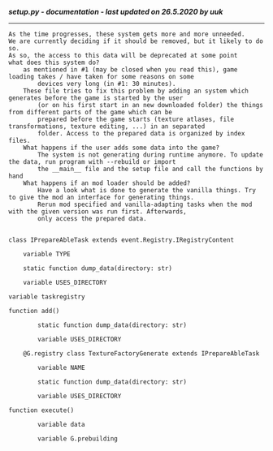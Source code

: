 ***setup.py - documentation - last updated on 26.5.2020 by uuk***
___

    As the time progresses, these system gets more and more unneeded.
    We are currently deciding if it should be removed, but it likely to do so.
    As so, the access to this data will be deprecated at some point
    what does this system do?
        as mentioned in #1 (may be closed when you read this), game loading takes / have taken for some reasons on some
            devices very long (in #1: 30 minutes).
        These file tries to fix this problem by adding an system which generates before the game is started by the user
            (or on his first start in an new downloaded folder) the things from different parts of the game which can be
            prepared before the game starts (texture atlases, file transformations, texture editing, ...) in an separated
            folder. Access to the prepared data is organized by index files.
        What happens if the user adds some data into the game?
            The system is not generating during runtime anymore. To update the data, run program with --rebuild or import
            the __main__ file and the setup file and call the functions by hand
        What happens if an mod loader should be added?
            Have a look what is done to generate the vanilla things. Try to give the mod an interface for generating things.
            Rerun mod specified and vanilla-adapting tasks when the mod with the given version was run first. Afterwards,
            only access the prepared data. 


    class IPrepareAbleTask extends event.Registry.IRegistryContent

        variable TYPE

        static function dump_data(directory: str)

        variable USES_DIRECTORY

    variable taskregistry

    function add()

            static function dump_data(directory: str)

            variable USES_DIRECTORY

        @G.registry class TextureFactoryGenerate extends IPrepareAbleTask

            variable NAME

            static function dump_data(directory: str)

            variable USES_DIRECTORY

    function execute()

            variable data

            variable G.prebuilding